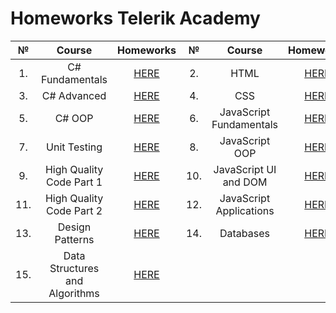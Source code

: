 # Homeworks Telerik Academy

|**№**|**Course**                     |**Homeworks**                                                           |**№**|**Course**               |**Homeworks**                                                           |
|:---:|:-----------------------------:|:----------------------------------------------------------------------:|:---:|:-----------------------:|:----------------------------------------------------------------------:|
|  1. |C# Fundamentals                |[HERE](https://github.com/TelerikAcademy/CSharp-Part-1)                 |  2. |HTML                     |[HERE](https://github.com/TelerikAcademy/HTML)                          |
|  3. |C# Advanced                    |[HERE](https://github.com/TelerikAcademy/CSharp-Part-2)                 |  4. |CSS                      |[HERE](https://github.com/TelerikAcademy/CSS)                           |
|  5. |C# OOP                         |[HERE](https://github.com/TelerikAcademy/Object-Oriented-Programming)   |  6. |JavaScript Fundamentals  |[HERE](https://github.com/TelerikAcademy/JavaScript-Fundamentals)       |
|  7. |Unit Testing                   |[HERE](https://github.com/TelerikAcademy/Unit-Testing)                  |  8. |JavaScript OOP           |[HERE](https://github.com/TelerikAcademy/JavaScript-OOP)                |
|  9. |High Quality Code Part 1       |[HERE](https://github.com/TelerikAcademy/High-Quality-Code-Part-1)      | 10. |JavaScript UI and DOM    |[HERE](https://github.com/TelerikAcademy/JavaScript-UI-and-DOM)         |
| 11. |High Quality Code Part 2       |[HERE](https://github.com/TelerikAcademy/High-Quality-Code-Part-2)      | 12. |JavaScript Applications  |[HERE](https://github.com/TelerikAcademy/JavaScript-Applications)       |
| 13. |Design Patterns                |[HERE](https://github.com/TelerikAcademy/Design-Patterns)               | 14. |Databases                |[HERE](https://github.com/TelerikAcademy/Databases)                     |
| 15. |Data Structures and Algorithms |[HERE](https://github.com/TelerikAcademy/Data-Structures-and-Algorithms)|     |                         |                                                                        |
